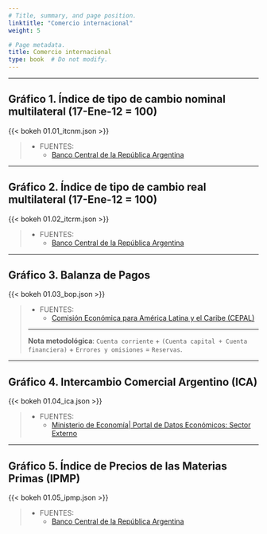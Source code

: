 ```yaml
---
# Title, summary, and page position.
linktitle: "Comercio internacional"
weight: 5

# Page metadata.
title: Comercio internacional
type: book  # Do not modify.
---
```


---

## Gráfico 1. Índice de tipo de cambio nominal multilateral (17-Ene-12 = 100)

{{< bokeh 01.01_itcnm.json >}}

> * FUENTES:
>   * [Banco Central de la República Argentina](http://www.bcra.gob.ar/PublicacionesEstadisticas/Indices_tipo_cambio_multilateral.asp)

---

## Gráfico 2. Índice de tipo de cambio real multilateral (17-Ene-12 = 100)

{{< bokeh 01.02_itcrm.json >}}

> * FUENTES:
>   * [Banco Central de la República Argentina](http://www.bcra.gob.ar/PublicacionesEstadisticas/Indices_tipo_cambio_multilateral.asp)

---

## Gráfico 3. Balanza de Pagos

{{< bokeh 01.03_bop.json >}}

> * FUENTES:
>   * [Comisión Económica para América Latina y el Caribe (CEPAL)](https://estadisticas.cepal.org/cepalstat/web_cepalstat/estadisticasIndicadores.asp?idioma=e)
> ---
> **Nota metodológica**: `Cuenta corriente` + `(Cuenta capital + Cuenta financiera)` + `Errores y omisiones` = `Reservas`.

---

## Gráfico 4. Intercambio Comercial Argentino (ICA)

{{< bokeh 01.04_ica.json >}}

> * FUENTES:
>   * [Ministerio de Economía| Portal de Datos Económicos: Sector Externo](https://www.economia.gob.ar/datos/)

---

## Gráfico 5. Índice de Precios de las Materias Primas (IPMP)

{{< bokeh 01.05_ipmp.json >}}


> * FUENTES:
>   * [Banco Central de la República Argentina](http://www.bcra.gob.ar/PublicacionesEstadisticas/Precios_materias_primas.asp)
